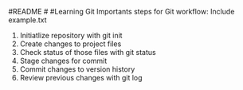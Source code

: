 #README #
#Learning Git
Importants steps for Git workflow:
Include example.txt
1. Initiatlize repository with git init
2. Create changes to project files
3. Check status of those files with git status
4. Stage changes for commit
5. Commit changes to version history
6. Review previous changes with git log
